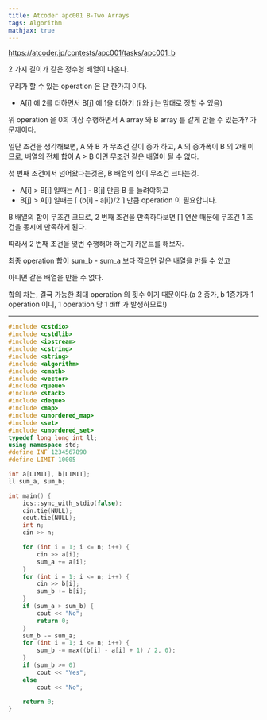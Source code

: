 ```yaml
---
title: Atcoder apc001 B-Two Arrays
tags: Algorithm
mathjax: true
---
```



<https://atcoder.jp/contests/apc001/tasks/apc001_b>



2 가지 길이가 같은 정수형 배열이 나온다.



우리가 할 수 있는 operation 은 단 한가지 이다.

- A[i] 에 2를 더하면서 B[j] 에 1을 더하기 (i 와 j 는 맘대로 정할 수 있음)

위 operation 을 0회 이상 수행하면서 A array 와 B array 를 같게 만들 수 있는가? 가 문제이다.



일단 조건을 생각해보면, A 와 B 가 무조건 같이 증가 하고, A 의 증가폭이 B 의 2배 이므로, 배열의 전체 합이 A > B 이면 무조건 같은 배열이 될 수 없다.



첫 번째 조건에서 넘어왔다는것은, B 배열의 합이 무조건 크다는것.

- A[i] > B[j] 일때는 A[i] - B[j] 만큼 B 를 늘려야하고
- B[j] > A[i] 일때는 ⌈ (b[i] - a[i])/2 ⌉  만큼 operation 이 필요합니다.



B 배열의 합이 무조건 크므로, 2 번째 조건을 만족하다보면 ⌈⌉ 연산 때문에 무조건 1 조건을 동시에 만족하게 된다.

따라서 2 번째 조건을 몇번 수행해야 하는지 카운트를 해보자.



최종 operation 합이 sum_b - sum_a 보다 작으면 같은 배열을 만들 수 있고

아니면 같은 배열을 만들 수 없다.

합의 차는, 결국 가능한 최대 operation 의 횟수 이기 때문이다.(a 2 증가, b 1증가가 1 operation 이니, 1 operation 당 1 diff 가 발생하므로!)



---



```c++
#include <cstdio>
#include <cstdlib>
#include <iostream>
#include <cstring>
#include <string>
#include <algorithm>
#include <cmath>
#include <vector>
#include <queue>
#include <stack>
#include <deque>
#include <map>
#include <unordered_map>
#include <set>
#include <unordered_set>
typedef long long int ll;
using namespace std;
#define INF 1234567890
#define LIMIT 10005

int a[LIMIT], b[LIMIT];
ll sum_a, sum_b;

int main() {
	ios::sync_with_stdio(false);
	cin.tie(NULL);
	cout.tie(NULL);
	int n;
	cin >> n;

	for (int i = 1; i <= n; i++) {
		cin >> a[i];
		sum_a += a[i];
	}
	for (int i = 1; i <= n; i++) {
		cin >> b[i];
		sum_b += b[i];
	}
	if (sum_a > sum_b) {
		cout << "No";
		return 0;
	}
	sum_b -= sum_a;
	for (int i = 1; i <= n; i++) {
		sum_b -= max((b[i] - a[i] + 1) / 2, 0);
	}
	if (sum_b >= 0)
		cout << "Yes";
	else
		cout << "No";

	return 0;
}


```

